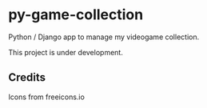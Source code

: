 # py-game-collection
Python / Django app to manage my videogame collection.

This project is under development.

## Credits

Icons from freeicons.io
